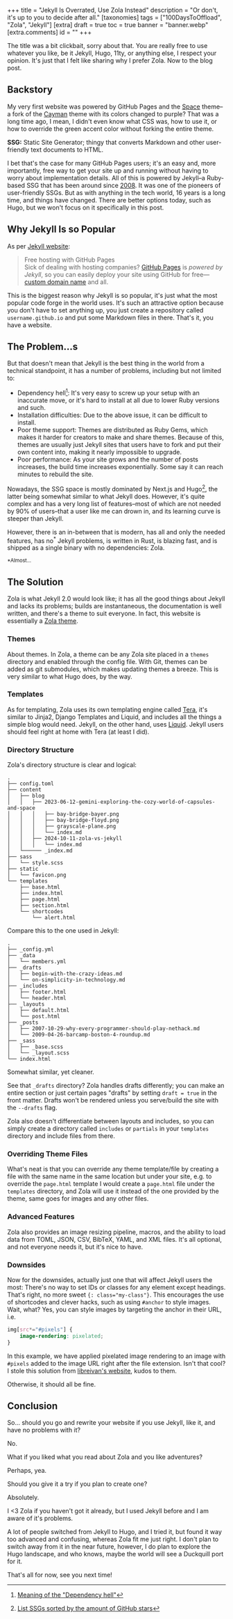 +++
title = "Jekyll Is Overrated, Use Zola Instead"
description = "Or don't, it's up to you to decide after all."
[taxonomies]
tags = ["100DaysToOffload", "Zola", "Jekyll"]
[extra]
draft = true
toc = true
banner = "banner.webp"
[extra.comments]
id = ""
+++

The title was a bit clickbait, sorry about that. You are really free to use whatever you like, be it Jekyll, Hugo, 11ty, or anything else, I respect your opinion. It's just that I felt like sharing why I prefer Zola. Now to the blog post.

## Backstory

My very first website was powered by GitHub Pages and the [Space](https://github.com/daudix/Space) theme–a fork of the [Cayman](https://github.com/pages-themes/cayman) theme with its colors changed to purple? That was a long time ago, I mean, I didn't even know what CSS was, how to use it, or how to override the green accent color without forking the entire theme.

<aside>

**SSG:** Static Site Generator; thingy that converts Markdown and other user-friendly text documents to HTML.
</aside>

I bet that's the case for many GitHub Pages users; it's an easy and, more importantly, free way to get your site up and running without having to worry about implementation details. All of this is powered by Jekyll–a Ruby-based SSG that has been around since [2008](https://github.com/jekyll/jekyll/commit/d189e05d236769c1e5594af9db4d6eacb86fc16e). It was one of the pioneers of user-friendly SSGs. But as with anything in the tech world, 16 years is a long time, and things have changed. There are better options today, such as Hugo, but we won't focus on it specifically in this post.

## Why Jekyll Is so Popular

As per [Jekyll website](https://jekyllrb.com):

> Free hosting with GitHub Pages  
> Sick of dealing with hosting companies? [GitHub Pages](https://pages.github.com/) is *powered by Jekyll*, so you can easily deploy your site using GitHub for free—[custom domain name](https://help.github.com/articles/about-supported-custom-domains/) and all.

This is the biggest reason why Jekyll is so popular, it's just what the most popular code forge in the world uses. It's such an attractive option because you don't have to set anything up, you just create a repository called `username.github.io` and put some Markdown files in there. That's it, you have a website.

## The Problem...s

But that doesn't mean that Jekyll is the best thing in the world from a technical standpoint, it has a number of problems, including but not limited to:

- Dependency hell[^1]: It's very easy to screw up your setup with an inaccurate move, or it's hard to install at all due to lower Ruby versions and such.
- Installation difficulties: Due to the above issue, it can be difficult to install.
- Poor theme support: Themes are distributed as Ruby Gems, which makes it harder for creators to make and share themes. Because of this, themes are usually just Jekyll sites that users have to fork and put their own content into, making it nearly impossible to upgrade.
- Poor performance: As your site grows and the number of posts increases, the build time increases exponentially. Some say it can reach minutes to rebuild the site.

Nowadays, the SSG space is mostly dominated by Next.js and Hugo[^2], the latter being somewhat similar to what Jekyll does. However, it's quite complex and has a very long list of features–most of which are not needed by 90% of users–that a user like me can drown in, and its learning curve is steeper than Jekyll.

However, there is an in-between that is modern, has all and only the needed features, has no<sup>*</sup> Jekyll problems, is written in Rust, is blazing fast, and is shipped as a single binary with no dependencies: Zola.

<small>*Almost...</small>

## The Solution

Zola is what Jekyll 2.0 would look like; it has all the good things about Jekyll and lacks its problems; builds are instantaneous, the documentation is well written, and there's a theme to suit everyone. In fact, this website is essentially a [Zola theme](https://duckquill.daudix.one).

### Themes

About themes. In Zola, a theme can be any Zola site placed in a `themes` directory and enabled through the config file. With Git, themes can be added as git submodules, which makes updating themes a breeze. This is very similar to what Hugo does, by the way.

### Templates

As for templating, Zola uses its own templating engine called [Tera](https://keats.github.io/tera/), it's similar to Jinja2, Django Templates and Liquid, and includes all the things a simple blog would need. Jekyll, on the other hand, uses [Liquid](https://shopify.github.io/liquid/). Jekyll users should feel right at home with Tera (at least I did).

### Directory Structure

Zola's directory structure is clear and logical:

```
.
├── config.toml
├── content
│   ├── blog
│   │   ├── 2023-06-12-gemini-exploring-the-cozy-world-of-capsules-and-space
│   │   │   ├── bay-bridge-bayer.png
│   │   │   ├── bay-bridge-floyd.png
│   │   │   ├── grayscale-plane.png
│   │   │   └── index.md
│   │   ├── 2024-10-11-zola-vs-jekyll
│   │   │   └── index.md
│   └────── _index.md
├── sass
│   └── style.scss
├── static
│   └── favicon.png
└── templates
    ├── base.html
    ├── index.html
    ├── page.html
    ├── section.html
    └── shortcodes
        └── alert.html
```

Compare this to the one used in Jekyll:

```
.
├── _config.yml
├── _data
│   └── members.yml
├── _drafts
│   ├── begin-with-the-crazy-ideas.md
│   └── on-simplicity-in-technology.md
├── _includes
│   ├── footer.html
│   └── header.html
├── _layouts
│   ├── default.html
│   └── post.html
├── _posts
│   ├── 2007-10-29-why-every-programmer-should-play-nethack.md
│   └── 2009-04-26-barcamp-boston-4-roundup.md
├── _sass
│   ├── _base.scss
│   └── _layout.scss
└── index.html
```

Somewhat similar, yet cleaner.

See that `_drafts` directory? Zola handles drafts differently; you can make an entire section or just certain pages "drafts" by setting `draft = true` in the front matter. Drafts won't be rendered unless you serve/build the site with the `--drafts` flag.

Zola also doesn't differentiate between layouts and includes, so you can simply create a directory called `includes` or `partials` in your `templates` directory and include files from there.

### Overriding Theme Files

What's neat is that you can override any theme template/file by creating a file with the same name in the same location but under your site, e.g. to override the `page.html` template I would create a `page.html` file under the `templates` directory, and Zola will use it instead of the one provided by the theme, same goes for images and any other files.

### Advanced Features

Zola also provides an image resizing pipeline, macros, and the ability to load data from TOML, JSON, CSV, BibTeX, YAML, and XML files. It's all optional, and not everyone needs it, but it's nice to have.

### Downsides

Now for the downsides, actually just one that will affect Jekyll users the most: There's no way to set IDs or classes for any element except headings. That's right, no more sweet `{: class="my-class"}`. This encourages the use of shortcodes and clever hacks, such as using `#anchor` to style images. Wait, what? Yes, you can style images by targeting the anchor in their URL, i.e.

```scss
img[src*="#pixels"] {
    image-rendering: pixelated;
}
```

In this example, we have applied pixelated image rendering to an image with `#pixels` added to the image URL right after the file extension. Isn't that cool? I stole this solution from [libreivan's website](https://libreivan.com), kudos to them.

Otherwise, it should all be fine.

## Conclusion

So... should you go and rewrite your website if you use Jekyll, like it, and have no problems with it?

No.

What if you liked what you read about Zola and you like adventures?

Perhaps, yea.

Should you give it a try if you plan to create one?

Absolutely.

I <3 Zola if you haven't got it already, but I used Jekyll before and I am aware of it's problems.

A lot of people switched from Jekyll to Hugo, and I tried it, but found it way too advanced and confusing, whereas Zola fit me just right. I don't plan to switch away from it in the near future, however, I do plan to explore the Hugo landscape, and who knows, maybe the world will see a Duckquill port for it.

That's all for now, see you next time!

[^1]: [Meaning of the "Dependency hell"](https://en.wikipedia.org/wiki/Dependency_hell)
[^2]: [List SSGs sorted by the amount of GitHub stars](https://jamstack.org/generators/)
